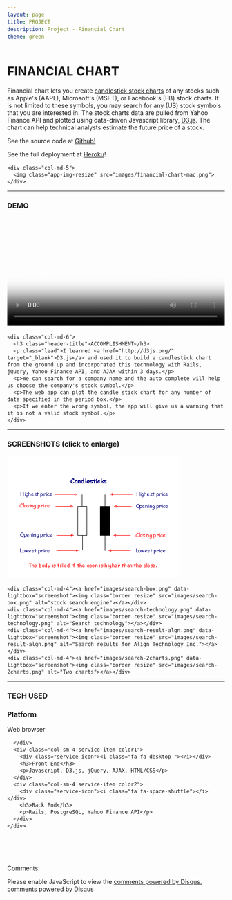 ```yaml
---
layout: page
title: PROJECT
description: Project - Financial Chart
theme: green
---
```


<!-- App Information -->
<div class="container">
  <div class="row">
    <div class="col-md-6">
      <h1 class="header-title">FINANCIAL CHART</h1>
      <p class="lead">Financial chart lets you create <a href="https://en.wikipedia.org/wiki/Candlestick_chart" target="_blank">candlestick stock charts</a> of any stocks such as Apple's (AAPL), Microsoft's (MSFT), or Facebook's (FB) stock charts. It is not limited to these symbols, you may search for any (US) stock symbols that you are interested in. The stock charts data are pulled from Yahoo Finance API and plotted using data-driven Javascript library, <a href="http://d3js.org/" target="_blank">D3.js</a>. The chart can help technical analysts estimate the future price of a stock.
      </p>
      <!-- <p class="lead">I learned <a href="http://d3js.org/" target="_blank">D3.js</a></p> -->
      <p class="lead">See the source code at <a href="https://github.com/gVien/financial-charts-with-d3js" target="_blank">Github!</a></p>
      <p class="lead">See the full deployment at <a href="http://financial-chart.herokuapp.com/" target="_blank">Heroku</a>!</p>
    </div>

    <div class="col-md-5">
      <img class="app-img-resize" src="images/financial-chart-mac.png">
    </div>
  </div>
</div>

<hr class="project-divider">

<!-- Video Demo and Accomplishment -->
<div class="container">
  <div class="row">
    <div class="col-md-6">
      <h3 class="header-title">DEMO</h3>
      <video width="100%" height="100%" poster="../../assets/images/demo-video.png" autoplay loop>
        <source src="images/financial-chart-screen-cast.mp4" type="video/mp4">
        Your browser does not support HTML5 video.
      </video>
    </div>

    <div class="col-md-6">
      <h3 class="header-title">ACCOMPLISHMENT</h3>
      <p class="lead">I learned <a href="http://d3js.org/" target="_blank">D3.js</a> and used it to build a candlestick chart from the ground up and incorporated this technology with Rails, jQuery, Yahoo Finance API, and AJAX within 3 days.</p>
      <p>We can search for a company name and the auto complete will help us choose the company's stock symbol.</p>
      <p>The web app can plot the candle stick chart for any number of data specified in the period box.</p>
      <p>If we enter the wrong symbol, the app will give us a warning that it is not a valid stock symbol.</p>
    </div>
  </div>
</div>

<hr class="project-divider">

<!-- Screenshot -->
<div class="container">
  <div class="row">
    <h3 class="header-title">SCREENSHOTS (click to enlarge)</h3>
    <div class="col-md-4"><a href="images/candlesticks.png" data-lightbox="screenshot"><img class="border resize" src="images/candlesticks.png" alt="Candlestick charts"></a></div>

    <div class="col-md-4"><a href="images/search-box.png" data-lightbox="screenshot"><img class="border resize" src="images/search-box.png" alt="stock search engine"></a></div>
    <div class="col-md-4"><a href="images/search-technology.png" data-lightbox="screenshot"><img class="border resize" src="images/search-technology.png" alt="Search technology"></a></div>
    <div class="col-md-4"><a href="images/search-result-algn.png" data-lightbox="screenshot"><img class="border resize" src="images/search-result-algn.png" alt="Search results for Align Technology Inc."></a></div>
    <div class="col-md-4"><a href="images/search-2charts.png" data-lightbox="screenshot"><img class="border resize" src="images/search-2charts.png" alt="Two charts"></a></div>
  </div>
</div>

<hr class="project-divider">

<!-- Technology Used -->
<section id="services" class="add-padding bg-color-light-gray">
  <div class="container">
    <h3 class="header-title">TECH USED</h3>
    <div class="row">
      <div class="col-sm-4 service-item color3 ">
        <div class="service-icon"><i class="fa fa-lightbulb-o"></i></div>
        <h3>Platform</h3>
        <p>Web browser</p>

      </div>
      <div class="col-sm-4 service-item color1">
        <div class="service-icon"><i class="fa fa-desktop "></i></div>
        <h3>Front End</h3>
        <p>Javascript, D3.js, jQuery, AJAX, HTML/CSS</p>
      </div>
      <div class="col-sm-4 service-item color2">
        <div class="service-icon"><i class="fa fa-space-shuttle"></i></div>
        <h3>Back End</h3>
        <p>Rails, PostgreSQL, Yahoo Finance API</p>
      </div>
    </div>
  </div>
</section>

<br><br><br><br>
Comments:

<div id="disqus_thread"></div>
<script type="text/javascript">
  var disqus_shortname = '{{site.disqushandler}}';

  /* * * DON'T EDIT BELOW THIS LINE * * */
  (function() {
      var dsq = document.createElement('script'); dsq.type = 'text/javascript'; dsq.async = true;
      dsq.src = '//' + disqus_shortname + '.disqus.com/embed.js';
      (document.getElementsByTagName('head')[0] || document.getElementsByTagName('body')[0]).appendChild(dsq);
  })();
</script>
<noscript>Please enable JavaScript to view the <a href="http://disqus.com/?ref_noscript">comments powered by Disqus.</a></noscript>
<a href="http://disqus.com" class="dsq-brlink">comments powered by <span class="logo-disqus">Disqus</span></a>


